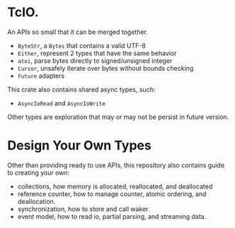# TcIO.

An APIs so small that it can be merged together.

- `ByteStr`, a `Bytes` that contains a valid UTF-8
- `Either`, represent 2 types that have the same behavior
- `atoi`, parse bytes directly to signed/unsigned integer
- `Cursor`, unsafely iterate over bytes without bounds checking
- `Future` adapters

This crate also contains shared async types, such:

- `AsyncIoRead` and `AsyncIoWrite`

Other types are exploration that may or may not be persist in future version.

# Design Your Own Types

Other than providing ready to use APIs, this repository also contains guide to
creating your own:

- collections, how memory is allocated, reallocated, and deallocated
- reference counter, how to manage counter, atomic ordering, and deallocation.
- synchronization, how to store and call waker.
- event model, how to read io, partial parsing, and streaming data.

